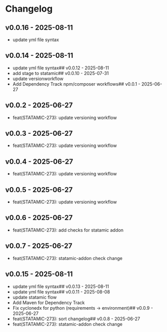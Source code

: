 # Changelog

## v0.0.16 - 2025-08-11
- update yml file syntax
## v0.0.14 - 2025-08-11
- update yml file syntax## v0.0.12 - 2025-08-11
- add stage to statamic## v0.0.10 - 2025-07-31
- update versionworkflow
- Add Dependency Track npm/composer workflows## v0.0.1 - 2025-06-27









## v0.0.2 - 2025-06-27
- feat(STATAMIC-273): update versioning workflow

## v0.0.3 - 2025-06-27
- feat(STATAMIC-273): update versioning workflow

## v0.0.4 - 2025-06-27
- feat(STATAMIC-273): update versioning workflow

## v0.0.5 - 2025-06-27
- feat(STATAMIC-273): update versioning workflow

## v0.0.6 - 2025-06-27
- feat(STATAMIC-273): add checks for statamic addon

## v0.0.7 - 2025-06-27
- feat(STATAMIC-273): statamic-addon check change

## v0.0.15 - 2025-08-11
- update yml file syntax## v0.0.13 - 2025-08-11
- update yml file syntax## v0.0.11 - 2025-08-08
- update statamic flow
- Add Maven for Dependency Track
- Fix cyclonedx for python (requirements -> environment)## v0.0.9 - 2025-06-27
- feat(STATAMIC-273): sort changelog## v0.0.8 - 2025-06-27
- feat(STATAMIC-273): statamic-addon check change








